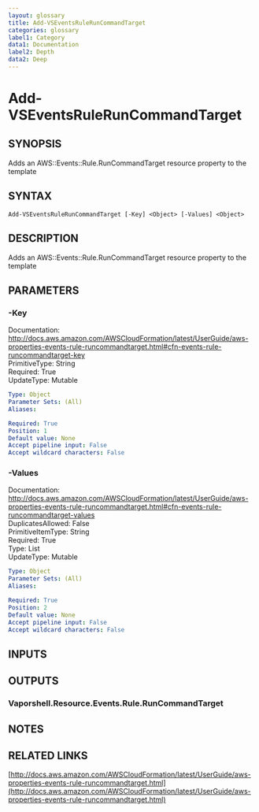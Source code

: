 ```yaml
---
layout: glossary
title: Add-VSEventsRuleRunCommandTarget
categories: glossary
label1: Category
data1: Documentation
label2: Depth
data2: Deep
---
```


# Add-VSEventsRuleRunCommandTarget

## SYNOPSIS
Adds an AWS::Events::Rule.RunCommandTarget resource property to the template

## SYNTAX

```
Add-VSEventsRuleRunCommandTarget [-Key] <Object> [-Values] <Object>
```

## DESCRIPTION
Adds an AWS::Events::Rule.RunCommandTarget resource property to the template

## PARAMETERS

### -Key
Documentation: http://docs.aws.amazon.com/AWSCloudFormation/latest/UserGuide/aws-properties-events-rule-runcommandtarget.html#cfn-events-rule-runcommandtarget-key    
PrimitiveType: String    
Required: True    
UpdateType: Mutable

```yaml
Type: Object
Parameter Sets: (All)
Aliases: 

Required: True
Position: 1
Default value: None
Accept pipeline input: False
Accept wildcard characters: False
```

### -Values
Documentation: http://docs.aws.amazon.com/AWSCloudFormation/latest/UserGuide/aws-properties-events-rule-runcommandtarget.html#cfn-events-rule-runcommandtarget-values    
DuplicatesAllowed: False    
PrimitiveItemType: String    
Required: True    
Type: List    
UpdateType: Mutable

```yaml
Type: Object
Parameter Sets: (All)
Aliases: 

Required: True
Position: 2
Default value: None
Accept pipeline input: False
Accept wildcard characters: False
```

## INPUTS

## OUTPUTS

### Vaporshell.Resource.Events.Rule.RunCommandTarget

## NOTES

## RELATED LINKS

[http://docs.aws.amazon.com/AWSCloudFormation/latest/UserGuide/aws-properties-events-rule-runcommandtarget.html](http://docs.aws.amazon.com/AWSCloudFormation/latest/UserGuide/aws-properties-events-rule-runcommandtarget.html)

